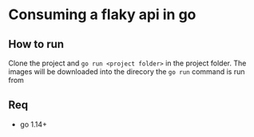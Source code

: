 # Consuming a flaky api in go

## How to run

Clone the project and `go run <project folder>` in the project folder. The images will be downloaded into the direcory the `go run` command is run from

## Req
- go 1.14+
